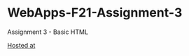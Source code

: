 # WebApps-F21-Assignment-3
Assignment 3 - Basic HTML

[Hosted at](https://github.com/44-563-WebApps-F21/webapps-f21-assignment-3-Arunreddy619/blob/main/index.html)
